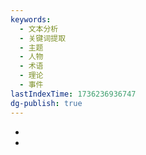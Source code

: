 ```yaml
---
keywords:
  - 文本分析
  - 关键词提取
  - 主题
  - 人物
  - 术语
  - 理论
  - 事件
lastIndexTime: 1736236936747
dg-publish: true
---
```

-
-